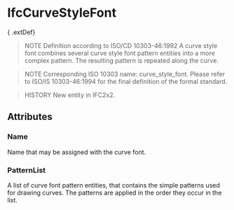 # IfcCurveStyleFont

{ .extDef}
<!-- end of short definition -->

> NOTE Definition according to ISO/CD 10303-46:1992
> A curve style font combines several curve style font pattern entities into a more complex pattern. The resulting pattern is repeated along the curve.

> NOTE Corresponding ISO 10303 name: curve_style_font. Please refer to ISO/IS 10303-46:1994 for the final definition of the formal standard.

> HISTORY New entity in IFC2x2.

## Attributes

### Name
Name that may be assigned with the curve font.

### PatternList
A list of curve font pattern entities, that contains the simple patterns used for drawing curves. The patterns are applied in the order they occur in the list.
